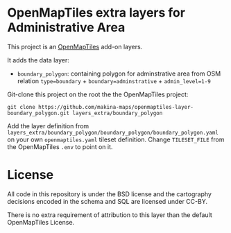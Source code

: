 # OpenMapTiles extra layers for Administrative Area

This project is an [OpenMapTiles](https://github.com/openmaptiles/openmaptiles) add-on layers.

It adds the data layer:

* `boundary_polygon`: containing polygon for adminstrative area from OSM relation `type=boundary` + `boundary=adminstrative` + `admin_level=1-9`

Git-clone this project on the root the the OpenMapTiles project:
```
git clone https://github.com/makina-maps/openmaptiles-layer-boundary_polygon.git layers_extra/boundary_polygon
```

Add the layer definition from `layers_extra/boundary_polygon/boundary_polygon/boundary_polygon.yaml` on your own `openmaptiles.yaml` tileset definition. Change `TILESET_FILE` from the OpenMapTiles `.env` to point on it.

# License

All code in this repository is under the BSD license and the cartography decisions encoded in the schema and SQL are licensed under CC-BY.

There is no extra requirement of attribution to this layer than the default OpenMapTiles License.
